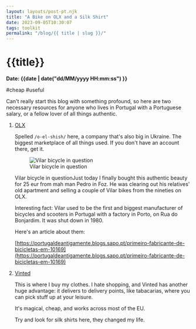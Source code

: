 ```yaml
---
layout: layouts/post-pt.njk
title: "A Bike on OLX and a Silk Shirt"
date: 2023-09-05T10:30:07
tags: toolkit
permalink: "/blog/{{ title | slug }}/"
---
```


# {{title}}
**Date: {{date | date("dd/MM/yyyy HH:mm:ss") }}**

#cheap #useful

Can't really start this blog with something profound, so here are two necessary resources for anyone who lives in Portugal with a Portuguese salary, or a fellow lover of all things authentic.

1. [OLX](https://www.olx.pt/)

    Spelled `/o-el-shish/` here, a company that's also big in Ukraine. The biggest marketplace of all things used. If you don't have an account there, get it.

    <figure>
        <img src="../../images/bike-vilar.webp" alt="Vilar bicycle in question">
        <figcaption>
            Vilar bicycle in question
        </figcaption>
    </figure>

    Vilar bicycle in questionJust today I finally bought this authentic beauty for 25 eur from mah man Pedro in Foz. He was clearing out his relatives' old apartment and selling a couple of Vilar bikes from the nineties on OLX.

    Interesting fact: Vilar used to be the first and biggest manufacturer of bicycles and scooters in Portugal with a factory in Porto, on Rua do Bonjardim. It was shut down in 1980.

    Here's an article about them:

    [https://portugaldeantigamente.blogs.sapo.pt/primeiro-fabricante-de-bicicletas-em-10169](https://portugaldeantigamente.blogs.sapo.pt/primeiro-fabricante-de-bicicletas-em-10169)

2. [Vinted](https://www.vinted.pt/)

    This is where I buy my clothes. I hate shopping, and Vinted has another huge advantage: it delivers to delivery points, like tabacarias, where you can pick stuff up at your leisure.

    It's magical, cheap, and works across most of the EU.

    Try and look for silk shirts here, they changed my life.


